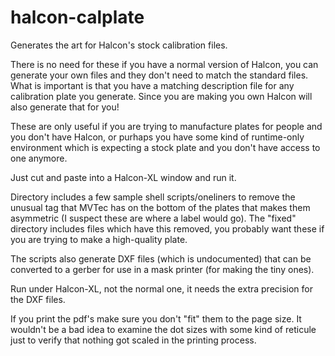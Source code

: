 # halcon-calplate
Generates the art for Halcon's stock calibration files.

There is no need for these if you have a normal version of Halcon, you can generate your own files and they don't need to match the standard files. What is important is that you have a matching description file for any calibration plate you generate.  Since you are making you own Halcon will also generate that for you!

These are only useful if you are trying to manufacture plates for people and you don't have Halcon, or purhaps you have some kind of runtime-only environment which is expecting a stock plate and you don't have access to one anymore.

Just cut and paste into a Halcon-XL window and run it.

Directory includes a few sample shell scripts/oneliners to remove the unusual tag that MVTec has on the bottom of the plates that makes them asymmetric (I suspect these are where a label would go).  The "fixed" directory includes files which have this removed, you probably want these if you are trying to make a high-quality plate.

The scripts also generate DXF files (which is undocumented) that can be converted to a gerber for use in a mask printer (for making the tiny ones).

Run under Halcon-XL, not the normal one, it needs the extra precision for the DXF files.

If you print the pdf's make sure you don't "fit" them to the page size.  It wouldn't be a bad idea to examine the dot sizes with some kind of reticule just to verify that nothing got scaled in the printing process.
